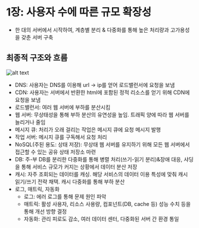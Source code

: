 # 1장: 사용자 수에 따른 규모 확장성
* 한 대의 서버에서 시작하여, 계층별 분리 & 다중화를 통해 높은 처리량과 고가용성을 갖춘 서버 구축

## 최종적 구조와 흐름
![alt text](image.png)
* DNS: 사용자는 DNS를 이용해 url -> ip를 얻어 로드밸런서에 요청을 보냄
* CDN: 사용자는 서버에서 반환한 html에 포함된 정적 리소스를 얻기 위해 CDN에 요청을 보냄
* 로드밸런서: 여러 웹 서버에 부하를 분산시킴
* 웹 서버: 무상태성을 통해 부하 분산의 유연성을 높임. 트래픽 양에 따라 웹 서버를 늘리거나 줄임
* 메시지 큐: 처리가 오래 걸리는 작업은 메시지 큐에 요청 메시지 발행
* 작업 서버: 메시지 큐를 구독해서 요청 처리
* NoSQL(주된 용도: 상태 저장): 무상태 웹 서버를 유지하기 위해 모든 웹 서버에서 접근할 수 있는 공유 상태 저장소 마련
* DB: 주-부 DB를 분리한 다중화를 통해 병렬 처리(쓰기-읽기 분리)&장애 대응, 샤딩을 통해 서비스 규모가 커지는 상황에서 데이터 분산 저장
* 캐시: 자주 조회되는 데이터를 캐싱. 해당 서비스의 데이터 이용 특성에 맞춰 캐시 읽기/쓰기 전략 채택. 캐시 다중화를 통해 부하 분산
* 로그, 매트릭, 자동화
    * 로그: 에러 로그를 통해 문제 원인 파악
    * 매트릭: 활성 사용자, 리소스 사용량, 컴포넌트(DB, cache 등) 성능 수치 등을 통해 개선 방향 결정
    * 자동화: 관리 피로도 감소, 여러 데이터 센터, 다중화된 서버 간 환경 통일